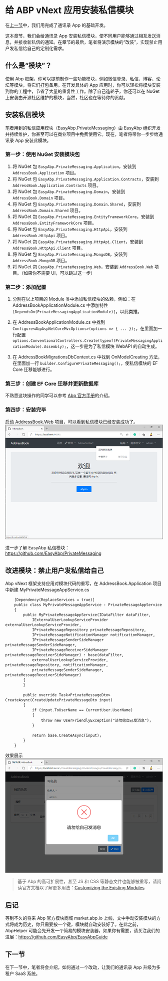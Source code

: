 # 给 ABP vNext 应用安装私信模块

在[上一节](../../Using%20ABP%20vNext%20to%20develop%20address%20book%20application%20in%205%20minutes/zh/五分钟完成%20ABP%20vNext%20通讯录%20App%20开发.md)中，我们用完成了通讯录 App 的基础开发。

这本章节，我们会给通讯录 App 安装私信模块，使不同用户能够通过相互发送消息，并接收新私信的通知。在章节的最后，笔者将演示模块的“改装”，实现禁止用户发私信给自己的定制化需求。

## 什么是“模块”？

使用 Abp 框架，你可以提前制作一些功能模块，例如微信登录、私信、博客、论坛等模块，将它们打包备用。在开发具体的 App 应用时，你可以轻松将模块安装到你的工程中，节省了大量的重复性工作。除了自己造轮子，你还可以在 NuGet 上安装由开源社区维护的模块，当然，社区也在等待你的贡献。

## 安装私信模块

笔者用到的私信应用模块（EasyAbp.PrivateMessaging）由 EasyAbp 组织开发并持续维护，你甚至可以在商业项目中免费使用它。现在，笔者将带你一步步给通讯录 App 安装此模块。

### 第一步：使用 NuGet 安装模块包

1. 将 NuGet 包 `EasyAbp.PrivateMessaging.Application`，安装到 `AddressBook.Application` 项目。
1. 将 NuGet 包 `EasyAbp.PrivateMessaging.Application.Contracts`，安装到 `AddressBook.Application.Contracts` 项目。
1. 将 NuGet 包 `EasyAbp.PrivateMessaging.Domain`，安装到 `AddressBook.Domain` 项目。
1. 将 NuGet 包 `EasyAbp.PrivateMessaging.Domain.Shared`，安装到 `AddressBook.Domain.Shared` 项目。
1. 将 NuGet 包 `EasyAbp.PrivateMessaging.EntityFrameworkCore`，安装到 `AddressBook.EntityFrameworkCore` 项目。
1. 将 NuGet 包 `EasyAbp.PrivateMessaging.HttpApi`，安装到 `AddressBook.HttpApi` 项目。
1. 将 NuGet 包 `EasyAbp.PrivateMessaging.HttpApi.Client`，安装到 `AddressBook.HttpApi.Client` 项目。
1. 将 NuGet 包 `EasyAbp.PrivateMessaging.MongoDB`，安装到 `AddressBook.MongoDB` 项目。
1. 将 NuGet 包 `EasyAbp.PrivateMessaging.Web`，安装到 `AddressBook.Web` 项目。（如果你不需要 UI，可以跳过这一步）

### 第二步：添加配置

1. 分别在以上项目的 Module 类中添加私信模块的依赖，例如：在 AddressBookApplicationModule.cs 中添加特性 `[DependsOn(PrivateMessagingApplicationModule)]`，以此类推。

1. 在 AddressBookApplicationModule.cs 中找到 `Configure<AbpAspNetCoreMvcOptions>(options => { ... });`，在里面加一行配置 `options.ConventionalControllers.Create(typeof(PrivateMessagingApplicationModule).Assembly);`，这一步是为了私信模块 WebAPI 的自动生成。

1. 在 AddressBookMigrationsDbContext.cs 中找到 OnModelCreating 方法，在里面加一行 `builder.ConfigurePrivateMessaging();`，使私信模块的 EF Core 迁移能够进行。

### 第三步：创建 EF Core 迁移并更新数据库

不熟悉这块操作的同学可以参考 [Abp 官方手册](https://docs.abp.io/en/abp/latest/Tutorials/Part-1?UI=MVC#add-new-migration-update-the-database)的介绍。

### 第四步：安装完毕

启动 AddressBook.Web 项目，可以看到私信模块已经安装成功了。
![HomePage](images/HomePage.png)

进一步了解 EasyAbp 私信模块：https://github.com/EasyAbp/PrivateMessaging

## 改进模块：禁止用户发私信给自己

Abp vNext 框架支持应用对模块代码的重写，在 AddressBook.Application 项目中新建 MyPrivateMessageAppService.cs
```
    [Dependency(ReplaceServices = true)]
    public class MyPrivateMessageAppService : PrivateMessageAppService
    {
        public MyPrivateMessageAppService(IDataFilter dataFilter,
            IExternalUserLookupServiceProvider externalUserLookupServiceProvider,
            IPrivateMessageRepository privateMessageRepository,
            IPrivateMessageNotificationManager notificationManager,
            IPrivateMessageSenderSideManager privateMessageSenderSideManager,
            IPrivateMessageReceiverSideManager privateMessageReceiverSideManager) : base(dataFilter,
            externalUserLookupServiceProvider, privateMessageRepository, notificationManager,
            privateMessageSenderSideManager, privateMessageReceiverSideManager)
        {
        }

        public override Task<PrivateMessageDto> CreateAsync(CreateUpdatePrivateMessageDto input)
        {
            if (input.ToUserName == CurrentUser.UserName)
            {
                throw new UserFriendlyException("请勿给自己发消息");
            }
            
            return base.CreateAsync(input);
        }
    }
```

效果展示
![SendToSelf](images/SendToSelf.png)

> 基于 Abp 的高可扩展性，甚至 JS 和 CSS 等静态文件也能够被重写，请阅读官方文档以了解更多用法：[Customizing the Existing Modules](https://docs.abp.io/en/abp/latest/Customizing-Application-Modules-Guide)

## 后记

等到不久的将来 Abp 官方模块商城 market.abp.io 上线，文中手动安装模块的方式将成为历史，你只需要按一个键，模块就自动安装好了。在此之前，AbpHelper 可能会先开发一个简易的模块安装器，如果你有需要，请关注我们的进展：https://github.com/EasyAbp/EasyAbpGuide

## 下一节

在下一节中，笔者将会介绍，如何通过一个改动，让我们的通讯录 App 升级为多租户 SaaS 系统。
